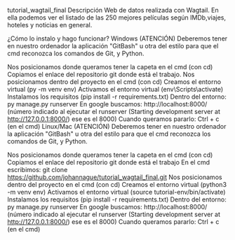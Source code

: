 tutorial_wagtail_final
Descripción
Web de datos realizada con Wagtail. En ella podemos ver el listado de las 250 mejores películas según IMDb,viajes, hoteles y noticias en general.



¿Cómo lo instalo y hago funcionar?
Windows
(ATENCIÓN) Deberemos tener en nuestro ordenador la aplicación "GitBash" u otra del estilo para que el cmd reconozca los comandos de Git, y Python.

Nos posicionamos donde queramos tener la capeta en el cmd (con cd)
Copiamos el enlace del repositorio git donde está el trabajo.
Nos posicionamos dentro del proyecto en el cmd (con cd)
Creamos el entorno virtual (py -m venv env)
Activamos el entorno virtual (env\Scripts\activate)
Instalamos los requisitos (pip install -r requirements.txt)
Dentro del entorno: py manage.py runserver
En google buscamos: http://localhost:8000/ (número indicado al ejecutar el runserver (Starting development server at http://127.0.0.1:8000/) ese es el 8000)
Cuando queramos pararlo: Ctrl + c (en el cmd)
Linux/Mac
(ATENCIÓN) Deberemos tener en nuestro ordenador la aplicación "GitBash" u otra del estilo para que el cmd reconozca los comandos de Git, y Python.

Nos posicionamos donde queramos tener la capeta en el cmd (con cd)
Copiamos el enlace del repositorio git donde está el trabajo
En el cmd escribimos: git clone https://github.com/johannague/tutorial_wagtail_final.git
Nos posicionamos dentro del proyecto en el cmd (con cd)
Creamos el entorno virtual (python3 -m venv env)
Activamos el entorno virtual (source tutorial-env/bin/activate)
Instalamos los requisitos (pip install -r requirements.txt)
Dentro del entorno: py manage.py runserver
En google buscamos: http://localhost:8000/ (número indicado al ejecutar el runserver (Starting development server at http://127.0.0.1:8000/) ese es el 8000)
Cuando queramos pararlo: Ctrl + c (en el cmd)
